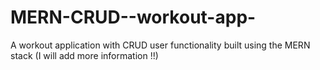 # MERN-CRUD--workout-app-
A workout application with CRUD user functionality built using the MERN stack
(I will add more information !!)
